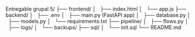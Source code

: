 Entregable grupal 5/
├── frontend/
│   ├── index.html
│   └── app.js
├── backend/
│   ├── .env
│   ├── main.py (FastAPI app)
│   ├── database.py
│   ├── models.py
│   └── requirements.txt
├── pipeline/
│   ├── flows.py
│   ├── logs/
│   └── backups/
├── sql/
│   └── init.sql
└── README.md
